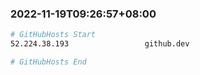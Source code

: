 
###  2022-11-19T09:26:57+08:00
```bash
# GitHubHosts Start
52.224.38.193                 github.dev

# GitHubHosts End

```


